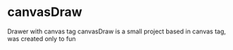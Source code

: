 # canvasDraw
Drawer with canvas tag
canvasDraw is a small project based in canvas tag, was created only to fun
